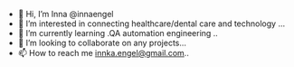 - 👋 Hi, I’m  Inna @innaengel
- 👀 I’m interested in connecting healthcare/dental care  and technology ...
- 🌱 I’m currently learning .QA automation engineering ..
- 💞️ I’m looking to collaborate on any projects...
- 📫 How to reach me innka.engel@gmail.com..

<!---
innaengel/innaengel is a ✨ special ✨ repository because its `README.md` (this file) appears on your GitHub profile.
You can click the Preview link to take a look at your changes.
--->
